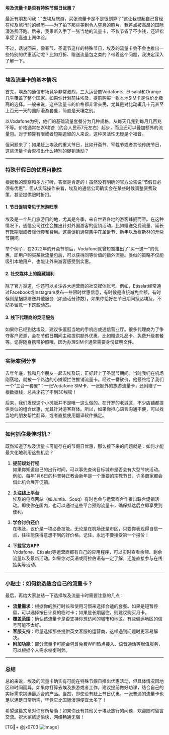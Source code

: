 **埃及流量卡是否有特殊节假日优惠？**

最近有朋友问我：“去埃及旅游，买张流量卡是不是很划算？”这让我想起自己曾经在埃及旅行时的经历——为了拍下那些美到令人窒息的照片，我差点被高昂的国际漫游费吓跑。后来，我果断入手了一张当地的流量卡，不仅节省了不少钱，还轻松享受了高速上网体验。

不过，话说回来，像春节、圣诞节这样的特殊节日，埃及的流量卡会不会也推出一些特别的优惠活动呢？比如打折、赠送流量包之类的？带着这个问题，我决定深入了解一下。

---

### 埃及流量卡的基本情况

首先，埃及的通信市场竞争非常激烈，三大运营商Vodafone、Etisalat和Orange几乎覆盖了整个国家。如果你计划前往埃及，提前购买一张本地SIM卡是性价比极高的选择。一般来说，这些流量卡的价格都非常亲民，尤其是对比动辄几十元甚至上百元一天的国际漫游套餐，简直是天壤之别。

以Vodafone为例，他们的基础流量套餐分为几种规格，从每天几兆到每月几百兆不等。价格通常在20埃镑（约合人民币7元左右）起步，而且还可以叠加额外的流量包。对于预算有限或者短期逗留的人来说，这种灵活性无疑是个福音。

但问题来了：如果赶上埃及的重大节日，比如开斋节、宰牲节或者其他传统节日，这些流量卡会否推出什么特别的促销活动？

---

### 特殊节假日的优惠可能性

根据我的观察和多方打听，答案是肯定的！虽然没有明确的官方公告说“节假日必须有优惠”，但从实际操作来看，埃及的通信公司确实会在某些时候调整资费政策，甚至提供限时折扣。

#### 1. **节日促销常见于旅游旺季**
埃及是一个热门旅游目的地，尤其是冬季，来自世界各地的游客蜂拥而至。在这种情况下，通信公司往往会推出针对外国游客的促销活动，比如赠送免费流量、延长有效期限或者降低套餐费用。这类促销通常集中在圣诞节、新年以及穆斯林的开斋节期间。

举个例子，在2022年的开斋节前后，Vodafone就曾短暂推出了“买一送一”的优惠，即用户购买某款流量包后，可以获得同等价值的额外流量。类似的策略不仅能吸引本地用户，也能让外来游客感受到实惠。

#### 2. **社交媒体上的隐藏福利**
除了官方渠道，你还可以关注各大运营商的社交媒体账号。例如，Etisalat经常通过Facebook或Instagram发布一些限时优惠信息，有时候是直接减免金额，有时候则是捆绑赠送其他服务（如通话分钟数）。如果你恰好在节日期间抵达埃及，不妨多留意一下这些动态。

#### 3. **线下代理商的灵活服务**
如果你已经到达埃及，建议多逛逛当地的手机店或通信营业厅。很多代理商为了争夺客户资源，会在节假日期间主动提供额外优惠，比如赠送礼品卡、免费升级套餐等。记得随身携带护照哦，因为办理SIM卡通常需要身份证明文件。

---

### 实际案例分享

去年年底，我和几个朋友一起去埃及玩，正好赶上了圣诞节期间。当时我们在机场刚落地，就被一个路边的小摊贩拦住推销流量卡。经过一番砍价，他最终给了我们一个“三合一套餐”：一张Vodafone SIM卡、一张额外的旅游流量卡，还附赠了一根数据线，总共才花了不到30埃镑！

后来，我们发现这个小摊贩并不是唯一这么做的。在开罗的老城区，不少店铺都提供类似的组合优惠，尤其针对游客群体。所以，如果你担心语言沟通不便，可以找当地的朋友帮忙翻译，或者直接使用翻译软件搞定。

---

### 如何抓住最佳时机？

既然知道了埃及流量卡可能存在的节假日优惠，那么接下来的问题就是：如何才能最大化地利用这些机会？

1. **提前规划行程**  
   如果你知道自己的出行时间，可以事先查询目标城市是否会有大型节庆活动。例如，每年1月6日的科普特正教会新年是一个重要的宗教节日，许多商家都会借此机会展开促销。

2. **关注线上平台**  
   埃及的电商网站（如Jumia、Souq）有时也会与运营商合作推出联合促销活动。即使你在国内，也可以通过这些平台预购流量卡，确保抵达后立即享受到便利。

3. **学会讨价还价**  
   在埃及，议价是一项必备技能。无论是在机场还是市区，只要你表现得自信一点，往往能获得意想不到的好价格。记住，永远不要接受第一个报价！

4. **下载官方APP**  
   Vodafone、Etisalat等运营商都有自己的应用程序，可以实时查看余额、剩余流量以及最新活动。如果你对英语或阿拉伯语有一定了解，还能直接参与在线抽奖等活动。

---

### 小贴士：如何挑选适合自己的流量卡？

最后，再给大家总结一下选择埃及流量卡时需要注意的几点：

- **流量需求**：根据你的旅行时长和使用习惯来选择合适的套餐。如果是短暂停留，可以选择按日计费的临时卡；如果是长期居住，则建议购买月卡。
- **覆盖范围**：确认该流量卡是否支持你想访问的城市和地区。有些偏远地区的信号可能不太好。
- **客服支持**：尽量选择那些提供英文客服的运营商，这样遇到问题时更容易解决。
- **附加功能**：部分流量卡可能会包含免费WiFi热点接入、语音通话等增值服务，可以根据个人需求权衡利弊。

---

### 总结

总的来说，埃及的流量卡确实有可能在特殊节假日推出优惠活动，但具体情况因地区和时间而异。如果你打算去埃及旅游或者工作，建议提前做好功课，结合自己的实际需求挑选最适合的产品。当然，即使没有赶上节日优惠，一张普通的流量卡也足以满足日常所需，毕竟它比国际漫游便宜太多了！

希望这篇文章对你有所帮助！如果你还有其他关于埃及旅行的问题，欢迎随时留言交流。祝大家旅途愉快，网络畅通无阻！

[TG💪+ @jx0703 ![Image](https://github.com/user-attachments/assets/dbca1d08-cadb-493c-b0ec-ad6f7a83f270)]